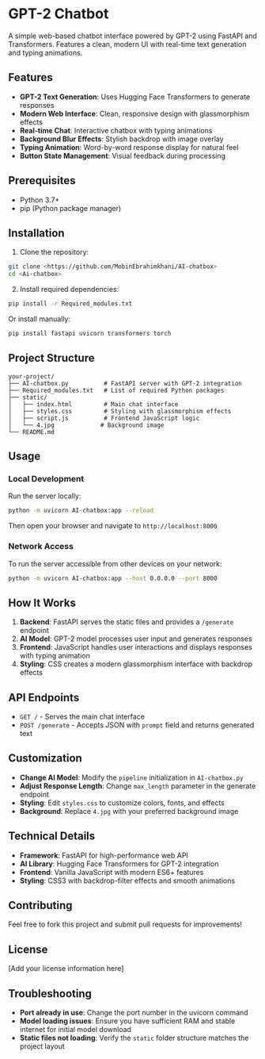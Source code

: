 # GPT-2 Chatbot

A simple web-based chatbot interface powered by GPT-2 using FastAPI and Transformers. Features a clean, modern UI with real-time text generation and typing animations.

## Features

- **GPT-2 Text Generation**: Uses Hugging Face Transformers to generate responses
- **Modern Web Interface**: Clean, responsive design with glassmorphism effects  
- **Real-time Chat**: Interactive chatbox with typing animations
- **Background Blur Effects**: Stylish backdrop with image overlay
- **Typing Animation**: Word-by-word response display for natural feel
- **Button State Management**: Visual feedback during processing

## Prerequisites

- Python 3.7+
- pip (Python package manager)

## Installation

1. Clone the repository:
```bash
git clone <https://github.com/MobinEbrahimkhani/AI-chatbox>
cd <Ai-chatbox>
```

2. Install required dependencies:
```bash
pip install -r Required_modules.txt
```

Or install manually:
```bash
pip install fastapi uvicorn transformers torch
```

## Project Structure

```
your-project/
├── AI-chatbox.py          # FastAPI server with GPT-2 integration
├── Required_modules.txt   # List of required Python packages
├── static/
│   ├── index.html         # Main chat interface
│   ├── styles.css         # Styling with glassmorphism effects
│   ├── script.js          # Frontend JavaScript logic
│   └── 4.jpg             # Background image
└── README.md
```

## Usage

### Local Development

Run the server locally:
```bash
python -m uvicorn AI-chatbox:app --reload
```

Then open your browser and navigate to `http://localhost:8000`

### Network Access

To run the server accessible from other devices on your network:
```bash
python -m uvicorn AI-chatbox:app --host 0.0.0.0 --port 8000
```


## How It Works

1. **Backend**: FastAPI serves the static files and provides a `/generate` endpoint
2. **AI Model**: GPT-2 model processes user input and generates responses
3. **Frontend**: JavaScript handles user interactions and displays responses with typing animation
4. **Styling**: CSS creates a modern glassmorphism interface with backdrop effects

## API Endpoints

- `GET /` - Serves the main chat interface
- `POST /generate` - Accepts JSON with `prompt` field and returns generated text

## Customization

- **Change AI Model**: Modify the `pipeline` initialization in `AI-chatbox.py`
- **Adjust Response Length**: Change `max_length` parameter in the generate endpoint
- **Styling**: Edit `styles.css` to customize colors, fonts, and effects
- **Background**: Replace `4.jpg` with your preferred background image

## Technical Details

- **Framework**: FastAPI for high-performance web API
- **AI Library**: Hugging Face Transformers for GPT-2 integration
- **Frontend**: Vanilla JavaScript with modern ES6+ features
- **Styling**: CSS3 with backdrop-filter effects and smooth animations

## Contributing

Feel free to fork this project and submit pull requests for improvements!

## License

[Add your license information here]

## Troubleshooting

- **Port already in use**: Change the port number in the uvicorn command
- **Model loading issues**: Ensure you have sufficient RAM and stable internet for initial model download
- **Static files not loading**: Verify the `static` folder structure matches the project layout
